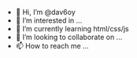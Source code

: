 - 👋 Hi, I’m @dav6oy
- 👀 I’m interested in ...
- 🌱 I’m currently learning html/css/js
- 💞️ I’m looking to collaborate on ...
- 📫 How to reach me ...

<!---
dav6oy/dav6oy is a ✨ special ✨ repository because its `README.md` (this file) appears on your GitHub profile.
You can click the Preview link to take a look at your changes.
--->

